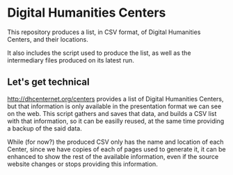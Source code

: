 Digital Humanities Centers
==========================

This repository produces a list, in CSV format, of Digital Humanities Centers, and their locations.

It also includes the script used to produce the list, as well as the intermediary files produced on its latest run.

Let's get technical
-------------------

http://dhcenternet.org/centers provides a list of Digital Humanities Centers, but that information is only available in the presentation format we can see on the web. This script gathers and saves that data, and builds a CSV list with that information, so it can be easilly reused, at the same time providing a backup of the said data.

While (for now?) the produced CSV only has the name and location of each Center, since we have copies of each of pages used to generate it, it can be enhanced to show the rest of the available information, even if the source website changes or stops providing this information.
